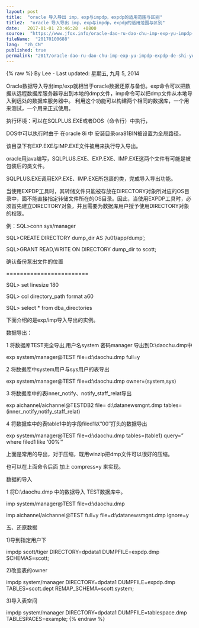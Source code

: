 ```yaml
---
layout: post
title:  "oracle 导入导出 imp，exp与impdp，expdp的适用范围与区别"
title2:  "oracle 导入导出 imp，exp与impdp，expdp的适用范围与区别"
date:   2017-01-01 23:46:28  +0800
source:  "https://www.jfox.info/oracle-dao-ru-dao-chu-imp-exp-yu-impdp-expdp-de-shi-yong-fan-wei-yu-qu-bie.html"
fileName:  "20170100688"
lang:  "zh_CN"
published: true
permalink: "2017/oracle-dao-ru-dao-chu-imp-exp-yu-impdp-expdp-de-shi-yong-fan-wei-yu-qu-bie.html"
---
```

{% raw %}
By Lee - Last updated: 星期五, 九月 5, 2014

Oracle数据导入导出imp/exp就相当于oracle数据还原与备份。exp命令可以把数据从远程数据库服务器导出到本地的dmp文件，imp命令可以把dmp文件从本地导入到远处的数据库服务器中。 利用这个功能可以构建两个相同的数据库，一个用来测试，一个用来正式使用。

执行环境：可以在SQLPLUS.EXE或者DOS（命令行）中执行，

DOS中可以执行时由于 在oracle 8i 中 安装目录ora81BIN被设置为全局路径，

该目录下有EXP.EXE与IMP.EXE文件被用来执行导入导出。

oracle用java编写，SQLPLUS.EXE、EXP.EXE、IMP.EXE这两个文件有可能是被包装后的类文件。

SQLPLUS.EXE调用EXP.EXE、IMP.EXE所包裹的类，完成导入导出功能。

当使用EXPDP工具时，其转储文件只能被存放在DIRECTORY对象所对应的OS目录中，面不能直接指定转储文件所在的OS目录。因此，当使用EXPDP工具时，必须首先建立DIRECTORY对象，并且需要为数据库用户授予使用DIRECTORY对象的权限。

例：SQL>conn sys/manager

SQL>CREATE DIRECTORY dump_dir AS ‘/u01/app/dump’;

SQL>GRANT READ,WRITE ON DIRECTORY dump_dir to scott;

确认备份泵出文件的位置

========================

SQL> set linesize 180

SQL> col directory_path format a60

SQL> select * from dba_directories

下面介绍的是exp/imp导入导出的实例。

数据导出：

1 将数据库TEST完全导出,用户名system 密码manager 导出到D:\daochu.dmp中

exp system/manager@TEST file=d:\daochu.dmp full=y

2 将数据库中system用户与sys用户的表导出

exp system/manager@TEST file=d:\daochu.dmp owner=(system,sys)

3 将数据库中的表inner_notify、notify_staff_relat导出

exp aichannel/aichannel@TESTDB2 file= d:\datanewsmgnt.dmp tables=(inner_notify,notify_staff_relat)

4 将数据库中的表table1中的字段filed1以”00″打头的数据导出

exp system/manager@TEST file=d:\daochu.dmp tables=(table1) query=” where filed1 like ‘00%’”

上面是常用的导出，对于压缩，既用winzip把dmp文件可以很好的压缩。

也可以在上面命令后面 加上 compress=y 来实现。

数据的导入

1 将D:\daochu.dmp 中的数据导入 TEST数据库中。

imp system/manager@TEST file=d:\daochu.dmp

imp aichannel/aichannel@TEST full=y file=d:\datanewsmgnt.dmp ignore=y

五、还原数据

1)导到指定用户下

impdp scott/tiger DIRECTORY=dpdata1 DUMPFILE=expdp.dmp SCHEMAS=scott;

2)改变表的owner

impdp system/manager DIRECTORY=dpdata1 DUMPFILE=expdp.dmp TABLES=scott.dept REMAP_SCHEMA=scott:system;

3)导入表空间

impdp system/manager DIRECTORY=dpdata1 DUMPFILE=tablespace.dmp TABLESPACES=example;
{% endraw %}
